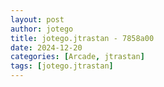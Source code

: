 ```yaml
---
layout: post
author: jotego
title: jotego.jtrastan - 7858a00
date: 2024-12-20
categories: [Arcade, jtrastan]
tags: [jotego.jtrastan]
---
```


